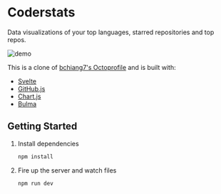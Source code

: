 # Coderstats

Data visualizations of your top languages, starred repositories and top repos.

![demo](https://media.giphy.com/media/KCTEBd2ntCobSE1Jt3/giphy.gif)

This is a clone of [bchiang7's Octoprofile](https://github.com/bchiang7/octoprofile) and is built with:

- [Svelte](https://svelte.dev/)
- [GitHub.js](https://www.npmjs.com/package/github-api)
- [Chart.js](https://www.chartjs.org/)
- [Bulma](https://bulma.io/)

## Getting Started

1. Install dependencies

   ```bash
   npm install
   ```

2. Fire up the server and watch files

   ```bash
   npm run dev
   ```